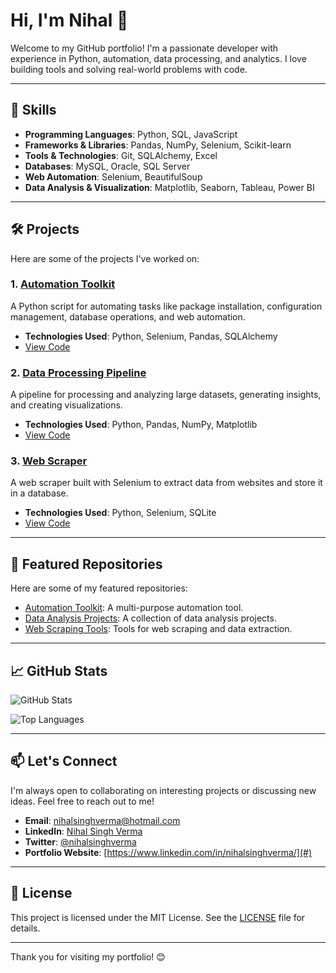 # Hi, I'm Nihal 👋

Welcome to my GitHub portfolio! I'm a passionate developer with experience in Python, automation, data processing, and analytics. I love building tools and solving real-world problems with code.

---

## 🚀 Skills

- **Programming Languages**: Python, SQL, JavaScript
- **Frameworks & Libraries**: Pandas, NumPy, Selenium, Scikit-learn
- **Tools & Technologies**: Git, SQLAlchemy, Excel
- **Databases**: MySQL, Oracle, SQL Server
- **Web Automation**: Selenium, BeautifulSoup
- **Data Analysis & Visualization**: Matplotlib, Seaborn, Tableau, Power BI

---

## 🛠️ Projects

Here are some of the projects I've worked on:

### 1. [Automation Toolkit](#)
A Python script for automating tasks like package installation, configuration management, database operations, and web automation.

- **Technologies Used**: Python, Selenium, Pandas, SQLAlchemy
- [View Code](#)

### 2. [Data Processing Pipeline](#)
A pipeline for processing and analyzing large datasets, generating insights, and creating visualizations.

- **Technologies Used**: Python, Pandas, NumPy, Matplotlib
- [View Code](#)

### 3. [Web Scraper](#)
A web scraper built with Selenium to extract data from websites and store it in a database.

- **Technologies Used**: Python, Selenium, SQLite
- [View Code](#)

---

## 📁 Featured Repositories

Here are some of my featured repositories:

- [Automation Toolkit](#): A multi-purpose automation tool.
- [Data Analysis Projects](#): A collection of data analysis projects.
- [Web Scraping Tools](#): Tools for web scraping and data extraction.

---

## 📈 GitHub Stats

![GitHub Stats](https://github-readme-stats.vercel.app/api?username=your-username&show_icons=true&theme=dark)

![Top Languages](https://github-readme-stats.vercel.app/api/top-langs/?username=your-username&layout=compact&theme=dark)

---

## 📫 Let's Connect

I'm always open to collaborating on interesting projects or discussing new ideas. Feel free to reach out to me!

- **Email**: [nihalsinghverma@hotmail.com](#)
- **LinkedIn**: [Nihal Singh Verma](#)
- **Twitter**: [@nihalsinghverma](#)
- **Portfolio Website**: [https://www.linkedin.com/in/nihalsinghverma/](#)

---

## 📜 License

This project is licensed under the MIT License. See the [LICENSE](LICENSE) file for details.

---

Thank you for visiting my portfolio! 😊
